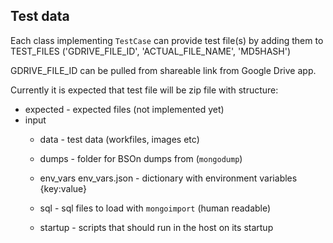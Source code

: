 Test data
---------
Each class implementing `TestCase` can provide test file(s) by adding them to
TEST_FILES ('GDRIVE_FILE_ID', 'ACTUAL_FILE_NAME', 'MD5HASH')

GDRIVE_FILE_ID can be pulled from shareable link from Google Drive app.

Currently it is expected that test file will be zip file with structure:
- expected - expected files (not implemented yet)
- input
    - data - test data (workfiles, images etc)
    - dumps - folder for BSOn dumps from (`mongodump`)
    - env_vars
        env_vars.json - dictionary with environment variables {key:value}

    - sql - sql files to load with `mongoimport` (human readable)
    - startup - scripts that should run in the host on its startup

